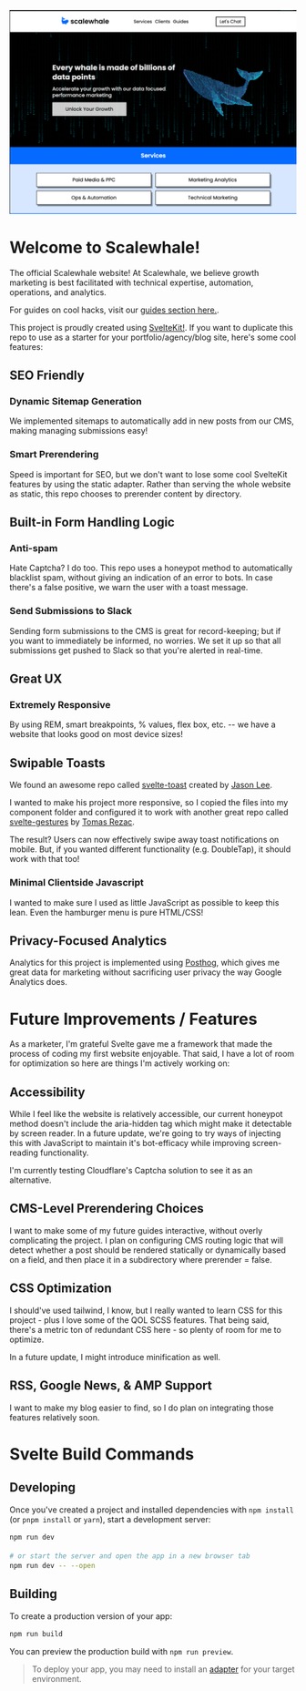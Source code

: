 ![Scalewhale Hero Image](https://github.com/meikitanious/scalewhale/blob/main/readme/screenshot.png)

# Welcome to Scalewhale!

The official Scalewhale website! At Scalewhale, we believe growth marketing is best facilitated with technical expertise, automation, operations, and analytics. 

For guides on cool hacks, visit our [guides section here.](https://scalewhale.com/guides). 

This project is proudly created using [SvelteKit!](https://kit.svelte.dev). If you want to duplicate this repo to use as a starter for your portfolio/agency/blog site, here's some cool features:

## SEO Friendly

### Dynamic Sitemap Generation

We implemented sitemaps to automatically add in new posts from our CMS, making managing submissions easy!

### Smart Prerendering   

Speed is important for SEO, but we don't want to lose some cool SvelteKit features by using the static adapter. Rather than serving the whole website as static, this repo chooses to prerender content by directory.

## Built-in Form Handling Logic

### Anti-spam 

Hate Captcha? I do too. This repo uses a honeypot method to automatically blacklist spam, without giving an indication of an error to bots. In case there's a false positive, we warn the user with a toast message. 

### Send Submissions to Slack

Sending form submissions to the CMS is great for record-keeping; but if you want to immediately be informed, no worries. We set it up so that all submissions get pushed to Slack so that you're alerted in real-time.

## Great UX 

### Extremely Responsive
By using REM, smart breakpoints, % values, flex box, etc. -- we have a website that looks good on most device sizes!

## Swipable Toasts
We found an awesome repo called [svelte-toast](https://github.com/zerodevx/svelte-toast.git) created by [Jason Lee](https://github.com/zerodevx). 

I wanted to make his project more responsive, so I copied the files into my component folder and configured it to work with another great repo called [svelte-gestures](https://github.com/Rezi/svelte-gestures) by [Tomas Rezac](https://github.com/Rezi). 

The result? Users can now effectively swipe away toast notifications on mobile. But, if you wanted different functionality (e.g. DoubleTap), it should work with that too!

### Minimal Clientside Javascript

I wanted to make sure I used as little JavaScript as possible to keep this lean. Even the hamburger menu is pure HTML/CSS!

## Privacy-Focused Analytics

Analytics for this project is implemented using [Posthog](https://github.com/PostHog/posthog), which gives me great data for marketing without sacrificing user privacy the way Google Analytics does.

# Future Improvements / Features

As a marketer, I'm grateful Svelte gave me a framework that made the process of coding my first website enjoyable. That said, I have a lot of room for optimization so here are things I'm actively working on:

## Accessibility
While I feel like the website is relatively accessible, our current honeypot method doesn't include the aria-hidden tag which might make it detectable by screen reader. In a future update, we're going to try ways of injecting this with JavaScript to maintain it's bot-efficacy while improving screen-reading functionality.

I'm currently testing Cloudflare's Captcha solution to see it as an alternative.

## CMS-Level Prerendering Choices

I want to make some of my future guides interactive, without overly complicating the project. I plan on configuring CMS routing logic that will detect whether a post should be rendered statically or dynamically based on a field, and then place it in a subdirectory where prerender = false.

## CSS Optimization 

I should've used tailwind, I know, but I really wanted to learn CSS for this project - plus I love some of the QOL SCSS features. That being said, there's a metric ton of redundant CSS here - so plenty of room for me to optimize.

In a future update, I might introduce minification as well.

## RSS, Google News, & AMP Support

I want to make my blog easier to find, so I do plan on integrating those features relatively soon.

# Svelte Build Commands

## Developing

Once you've created a project and installed dependencies with `npm install` (or `pnpm install` or `yarn`), start a development server:

```bash
npm run dev

# or start the server and open the app in a new browser tab
npm run dev -- --open
```

## Building

To create a production version of your app:

```bash
npm run build
```

You can preview the production build with `npm run preview`.

> To deploy your app, you may need to install an [adapter](https://kit.svelte.dev/docs/adapters) for your target environment.
